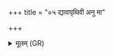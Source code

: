 +++
title = "०५ द्यावापृथिवी अनु मा"

+++
<details><summary>मूलम् (GR)</summary>

द्यावापृथिवी अनु मा दीधीथां  
विश्वे देवासो अनु मा रभध्वम् ।  
अङ्गिरसः पितरः सोम्यासः  
पापम् आ र्च्छत्व् अपकामस्य कर्ता ॥
</details>